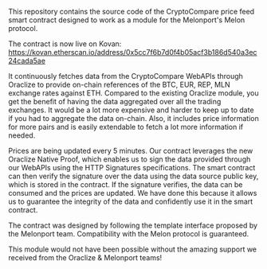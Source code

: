 This repository contains the source code of the CryptoCompare price feed smart contract designed to work as a module for the Melonport's Melon protocol.

The contract is now live on Kovan: https://kovan.etherscan.io/address/0x5cc7f6b7d0f4b05acf3b186d540a3ec24cada5ae

It continuously fetches data from the CryptoCompare WebAPIs through Oraclize to provide on-chain references of the BTC, EUR, REP, MLN exchange rates against ETH. Compared to the existing Oraclize module, you get the benefit of having the data aggregated over all the trading exchanges. It would be a lot more expensive and harder to keep up to date if you had to aggregate the data on-chain. Also, it includes price information for more pairs and is easily extendable to fetch a lot more information if needed.

Prices are being updated every 5 minutes. Our contract leverages the new Oraclize Native Proof, which enables us to sign the data provided through our WebAPIs using the HTTP Signatures specifications. The smart contract can then verify the signature over the data using the data source public key, which is stored in the contract. If the signature verifies, the data can be consumed and the prices are updated. We have done this because it allows us to guarantee the integrity of the data and confidently use it in the smart contract.

The contract was designed by following the template interface proposed by the Melonport team. Compatibility with the Melon protocol is guaranteed.

This module would not have been possible without the amazing support we received from the Oraclize & Melonport teams!